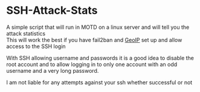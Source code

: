 # SSH-Attack-Stats #
A simple script that will run in MOTD on a linux server and will tell you the attack statistics<br>
This will work the best if you have fail2ban and [GeoIP][geoipurl] set up and allow access to the SSH login<br>

With SSH allowing username and passwords it is a good idea to disable the root account and to allow logging in to only one account with an odd username and a very long password.<br>

I am not liable for any attempts against your ssh whether successful or not

[geoipurl]: https://www.axllent.org/docs/view/ssh-geoip/
